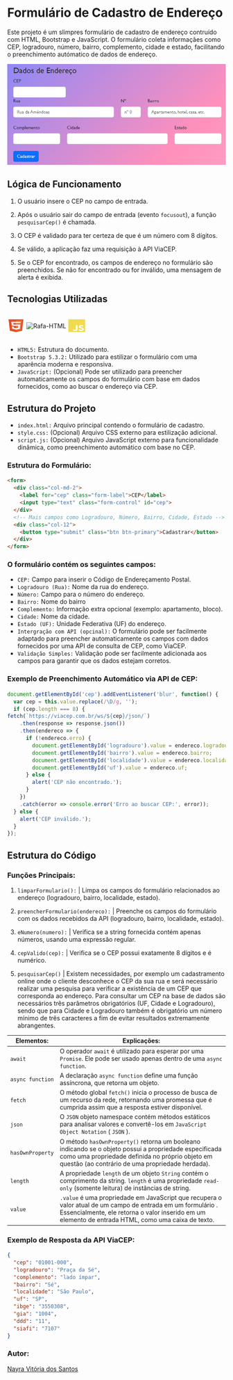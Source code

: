# **Formulário de Cadastro de Endereço**
Este projeto é um slimpres formulário de cadastro de endereço contruído com HTML, Bootstrap e JavaScript. O formulário coleta informaçães como CEP, logradouro, número, bairro, complemento, cidade e estado, facilitando o preenchimento autómatico de dados de endereço.

![](img.png)

## **Lógica de Funcionamento**

1. O usuário insere o CEP no campo de entrada.

2. Após o usuário sair do campo de entrada (evento ``focusout``), a função ``pesquisarCep()`` é chamada.

3. O CEP é validado para ter certeza de que é um número com 8 dígitos.

4. Se válido, a aplicação faz uma requisição à API ViaCEP.

5. Se o CEP for encontrado, os campos de endereço no formulário são preenchidos. Se não for encontrado ou for inválido, uma mensagem de alerta é exibida.

## **Tecnologias Utilizadas**
<div style="display: inline_block"><br>
   <img align="center" alt="Rafa-HTML" height="30" width="40" src="https://raw.githubusercontent.com/devicons/devicon/master/icons/html5/html5-original.svg">
   <img align="center" alt="Rafa-HTML" height="30" width="40" src="https://cdn.jsdelivr.net/gh/devicons/devicon@latest/icons/css3/css3-original.svg">
   <img align="center" alt="Rafa-Js" height="30" width="40" src="https://raw.githubusercontent.com/devicons/devicon/master/icons/javascript/javascript-plain.svg">
 </div>
<br>

- ``HTML5:`` Estrutura do documento.
- ``Bootstrap 5.3.2:`` Utilizado para estilizar o formulário com uma aparência moderna e responsiva.
- ``JavaScript:`` (Opcional) Pode ser utilizado para preencher automaticamente os campos do formulário com base em dados fornecidos, como ao buscar o endereço via CEP.

## **Estrutura do Projeto**
- ``index.html:`` Arquivo principal contendo o formulário de cadastro.
- ``style.css:`` (Opcional) Arquivo CSS externo para estilização adicional.
- ``script.js:`` (Opcional) Arquivo JavaScript externo para funcionalidade dinâmica, como preenchimento automático com base no CEP.

### **Estrutura do Formulário:**
```html
<form>
  <div class="col-md-2">
    <label for="cep" class="form-label">CEP</label>
    <input type="text" class="form-control" id="cep">
  </div>
  <!-- Mais campos como Logradouro, Número, Bairro, Cidade, Estado -->
  <div class="col-12">
    <button type="submit" class="btn btn-primary">Cadastrar</button>
  </div>
</form>
```

### **O formulário contém os seguintes campos:**
- ``CEP:`` Campo para inserir o Código de Endereçamento Postal.
- ``Logradouro (Rua):`` Nome da rua do endereço.
- ``Número:`` Campo para o número do endereço.
- ``Bairro:`` Nome do bairro
- ``Complemento:`` Informação extra opcional (exemplo: apartamento, bloco).
- ``Cidade:`` Nome da cidade.
- ``Estado (UF):`` Unidade Federativa (UF) do endereço. 
- ``Intergração com API (opcinal):`` O formulário pode ser facilmente adaptado para preencher automaticamente os campos com dados fornecidos por uma API de consulta de CEP, como ViaCEP.
- ``Validação Simples:`` Validação pode ser facilmente adicionada aos campos para garantir que os dados estejam corretos.

### **Exemplo de Preenchimento Automático via API de CEP:**
 
```javascript
document.getElementById('cep').addEventListener('blur', function() {
  var cep = this.value.replace(/\D/g, ''); 
  if (cep.length === 8) {
fetch(`https://viacep.com.br/ws/${cep}/json/`)
    .then(response => response.json())
    .then(endereco => {
      if (!endereco.erro) {
        document.getElementById('logradouro').value = endereco.logradouro;
        document.getElementById('bairro').value = endereco.bairro;
        document.getElementById('localidade').value = endereco.localidade;
        document.getElementById('uf').value = endereco.uf;
      } else {
        alert('CEP não encontrado.');
      }
    })
    .catch(error => console.error('Erro ao buscar CEP:', error));
  } else {
    alert('CEP inválido.');
  }
});
```

## **Estrutura do Código**

### **Funções Principais:**

1. ``limparFormulario():`` | Limpa os campos do formulário relacionados ao endereço (logradouro, bairro, localidade, estado).
2. ``preencherFormulario(endereco):`` | Preenche os campos do formulário com os dados recebidos da API (logradouro, bairro, localidade, estado).

3. ``eNumero(numero):`` | Verifica se a string fornecida contém apenas números, usando uma expressão regular.

4. ``cepValido(cep):`` | Verifica se o CEP possui exatamente 8 dígitos e é numérico.

5. ``pesquisarCep()`` | Existem necessidades, por exemplo um cadastramento online onde o cliente desconhece o CEP da sua rua e será necessário realizar uma pesquisa para verificar a existência de um CEP que corresponda ao endereço. Para consultar um CEP na base de dados são necessários três parâmetros obrigatórios (UF, Cidade e Logradouro), sendo que para Cidade e Logradouro também é obrigatório um número mínimo de três caracteres a fim de evitar resultados extremamente abrangentes.
 

 | Elementos: | Explicações: |
| --- | --- |
| ``await`` | O operador ``await`` é utilizado para esperar por uma ``Promise``. Ele pode ser usado apenas dentro de uma ``async function``.
| ``async function`` | A declaração ``async function`` define uma função assíncrona, que retorna um objeto.
| ``fetch`` | O método global ``fetch()`` inicia o processo de busca de um recurso da rede, retornando uma promessa que é cumprida assim que a resposta estiver disponível.
| ``json`` | O ``JSON`` objeto namespace contém métodos estáticos para analisar valores e convertê-los em ``JavaScript Object Notation`` ( ``JSON`` ).
| ``hasOwnProperty`` | O método ``hasOwnProperty()`` retorna um booleano indicando se o objeto possui a propriedade especificada como uma propriedade definida no próprio objeto em questão (ao contrário de uma propriedade herdada).
| ``length`` | A propriedade ``length`` de um objeto ``String`` contém o comprimento da string. ``length`` é uma propriedade ``read-only`` (somente leitura) de instâncias de string.
| ``value`` | ``.value`` é uma propriedade em JavaScript que recupera o valor atual de um campo de entrada em um formulário . Essencialmente, ele retorna o valor inserido em um elemento de entrada HTML, como uma caixa de texto.

### **Exemplo de Resposta da API ViaCEP:**
```json
{
  "cep": "01001-000",
  "logradouro": "Praça da Sé",
  "complemento": "lado ímpar",
  "bairro": "Sé",
  "localidade": "São Paulo",
  "uf": "SP",
  "ibge": "3550308",
  "gia": "1004",
  "ddd": "11",
  "siafi": "7107"
}
```

### **Autor:**
[Nayra Vitória dos Santos](https://github.com/nayravsantos)